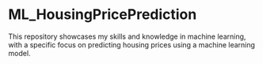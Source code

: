 # ML_HousingPricePrediction
This repository showcases my skills and knowledge in machine learning, with a specific focus on predicting housing prices using a machine learning model.
